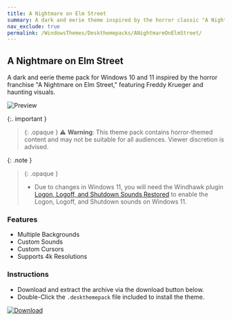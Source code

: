 ```yaml
---
title: A Nightmare on Elm Street
summary: A dark and eerie theme inspired by the horror classic "A Nightmare on Elm Street," featuring Freddy Krueger and haunting visuals.
nav_exclude: true
permalink: /WindowsThemes/Deskthemepacks/ANightmareOnElmStreet/
---
```


## A Nightmare on Elm Street

A dark and eerie theme pack for Windows 10 and 11 inspired by the horror franchise "A Nightmare on Elm Street," featuring Freddy Krueger and haunting visuals.

![Preview](https://gitlab.com/the-back-room/deskthemepacks/sfw/a-nightmare-on-elm-street/-/raw/main/Extras/Preview.bmp)

{:. important }
> {: .opaque }
> ⚠️ **Warning**: This theme pack contains horror-themed content and may not be suitable for all audiences. Viewer discretion is advised.

{: .note }
> {: .opaque }
> - Due to changes in Windows 11, you will need the Windhawk plugin [Logon, Logoff, and Shutdown Sounds Restored](https://windhawk.net/mods/logon-logoff-shutdown-sounds) to enable the Logon, Logoff, and Shutdown sounds on Windows 11.

### Features

- Multiple Backgrounds
- Custom Sounds
- Custom Cursors
- Supports 4k Resolutions

### Instructions

- Download and extract the archive via the download button below.
- Double-Click the `.deskthemepack` file included to install the theme.

[![Download](https://img.shields.io/badge/Download-black?style=for-the-badge&logo=gitlab&logoColor=white&logoSize=auto&labelColor=red&color=black&cacheSeconds=3600)](https://gitlab.com/the-back-room/deskthemepacks/sfw/a-nightmare-on-elm-street/-/archive/main/a-nightmare-on-elm-street-main.zip)
